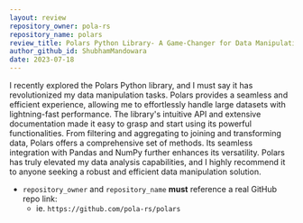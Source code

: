 ```yaml
---
layout: review
repository_owner: pola-rs
repository_name: polars
review_title: Polars Python Library- A Game-Changer for Data Manipulation
author_github_id: ShubhamMandowara
date: 2023-07-18
---
```

I recently explored the Polars Python library, and I must say it has revolutionized my data manipulation tasks. Polars provides a seamless and efficient experience, allowing me to effortlessly handle large datasets with lightning-fast performance. The library's intuitive API and extensive documentation made it easy to grasp and start using its powerful functionalities. From filtering and aggregating to joining and transforming data, Polars offers a comprehensive set of methods. Its seamless integration with Pandas and NumPy further enhances its versatility. Polars has truly elevated my data analysis capabilities, and I highly recommend it to anyone seeking a robust and efficient data manipulation solution.
  
- `repository_owner` and `repository_name` **must** reference a real GitHub repo link:
  - ie. `https://github.com/pola-rs/polars`

